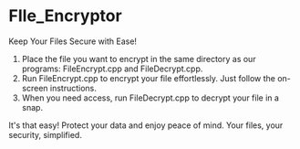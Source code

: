 # FIle_Encryptor
Keep Your Files Secure with Ease!

1. Place the file you want to encrypt in the same directory as our programs: FileEncrypt.cpp and FileDecrypt.cpp.
2. Run FileEncrypt.cpp to encrypt your file effortlessly. Just follow the on-screen instructions.
3. When you need access, run FileDecrypt.cpp to decrypt your file in a snap.

It's that easy! Protect your data and enjoy peace of mind. Your files, your security, simplified.
